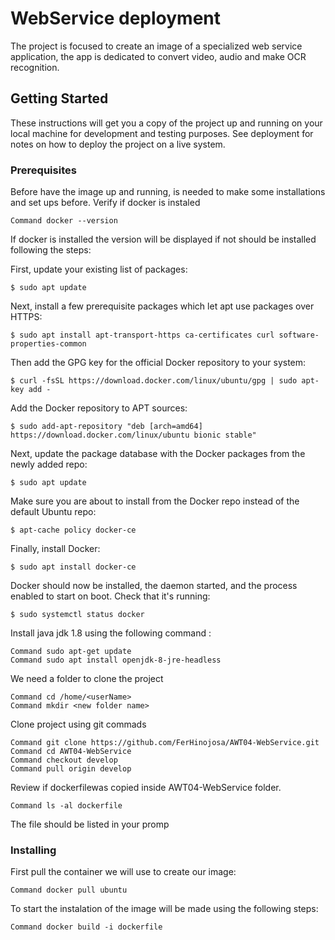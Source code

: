 # WebService deployment

The project is focused to create an image of a specialized web service application, the app is dedicated to convert video, audio and make OCR recognition.

## Getting Started

These instructions will get you a copy of the project up and running on your local machine for development and testing purposes. See deployment for notes on how to deploy the project on a live system.

### Prerequisites

Before have the image up and running, is needed to make
some installations and set ups before.
Verify if docker is instaled
```
Command docker --version
```
If docker is installed the version will be displayed
if not should be installed following the steps:

First, update your existing list of packages:
```
$ sudo apt update
```
Next, install a few prerequisite packages which let apt use packages over HTTPS:
```
$ sudo apt install apt-transport-https ca-certificates curl software-properties-common
```
Then add the GPG key for the official Docker repository to your system:
```
$ curl -fsSL https://download.docker.com/linux/ubuntu/gpg | sudo apt-key add -
```
Add the Docker repository to APT sources:
```
$ sudo add-apt-repository "deb [arch=amd64] https://download.docker.com/linux/ubuntu bionic stable"
```
Next, update the package database with the Docker packages from the newly added repo:
```
$ sudo apt update
```
Make sure you are about to install from the Docker repo instead of the default Ubuntu repo:
```
$ apt-cache policy docker-ce
```
Finally, install Docker:
```
$ sudo apt install docker-ce
```
Docker should now be installed, the daemon started, and the process enabled to start on boot. Check that it's running:
```
$ sudo systemctl status docker
```

Install java jdk 1.8 using the following command :
```
Command sudo apt-get update
Command sudo apt install openjdk-8-jre-headless
```
We need a folder to clone the project
```
Command cd /home/<userName>
Command mkdir <new folder name>
```
Clone project using git commads
```
Command git clone https://github.com/FerHinojosa/AWT04-WebService.git
Command cd AWT04-WebService
Command checkout develop
Command pull origin develop
```
Review if dockerfilewas copied inside AWT04-WebService folder.
```
Command ls -al dockerfile
```
The file should be listed in your promp

### Installing
First pull the container we will use to create our image:
```
Command docker pull ubuntu
```
To start the instalation of the image will be made using the following steps:
```
Command docker build -i dockerfile
```